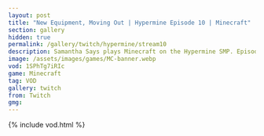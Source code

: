```yaml
---
layout: post
title: "New Equipment, Moving Out | Hypermine Episode 10 | Minecraft"
section: gallery
hidden: true
permalink: /gallery/twitch/hypermine/stream10
description: Samantha Says plays Minecraft on the Hypermine SMP. Episode 10.
image: /assets/images/games/MC-banner.webp
vod: 1SPhTg7iRIc
game: Minecraft
tag: VOD
gallery: twitch
from: Twitch
gmg:
---
```

{% include vod.html %}